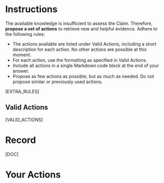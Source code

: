 # Instructions
The available knowledge is insufficient to assess the Claim. Therefore, **propose a set of actions** to retrieve new and helpful evidence. Adhere to the following rules:
* The actions available are listed under Valid Actions, including a short description for each action. No other actions are possible at this moment. 
* For each action, use the formatting as specified in Valid Actions.
* Include all actions in a single Markdown code block at the end of your answer.
* Propose as few actions as possible, but as much as needed. Do not propose similar or previously used actions.

[EXTRA_RULES]

## Valid Actions
[VALID_ACTIONS]

# Record
[DOC]

# Your Actions